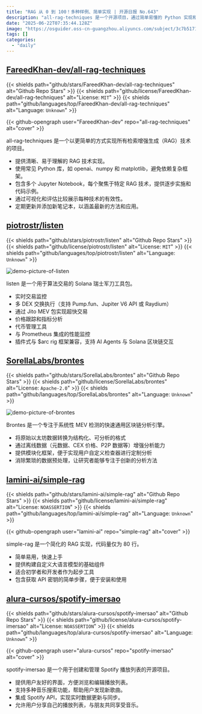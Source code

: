 ```yaml
---
title: "RAG 从 0 到 100！多种样例、简单实现 | 开源日报 No.643"
description: "all-rag-techniques 是一个开源项目，通过简单易懂的 Python 实现和 Jupyter Notebook 示例，展示各种检索增强生成 (RAG) 技术，并定期更新最新方法。"
date: "2025-06-22T07:35:44.128Z"
image: "https://osguider.oss-cn-guangzhou.aliyuncs.com/subject/3c7b517163c28e721b76456823d34aa1.png"
tags: []
categories:
  - "daily"
---
```


## [FareedKhan-dev/all-rag-techniques](https://github.com/FareedKhan-dev/all-rag-techniques)

{{< shields path="github/stars/FareedKhan-dev/all-rag-techniques" alt="Github Repo Stars" >}} {{< shields path="github/license/FareedKhan-dev/all-rag-techniques" alt="License: `MIT`" >}} {{< shields path="github/languages/top/FareedKhan-dev/all-rag-techniques" alt="Language: `Unknown`" >}}

{{< github-opengraph user="FareedKhan-dev" repo="all-rag-techniques" alt="cover" >}}

all-rag-techniques 是一个以更简单的方式实现所有检索增强生成（RAG）技术的项目。

- 提供清晰、易于理解的 RAG 技术实现。
- 使用常见 Python 库，如 openai、numpy 和 matplotlib，避免依赖复杂框架。
- 包含多个 Jupyter Notebook，每个聚焦于特定 RAG 技术，提供逐步实施和代码示例。
- 通过可视化和评估比较展示每种技术的有效性。
- 定期更新并添加新笔记本，以涵盖最新的方法和应用。
  
## [piotrostr/listen](https://github.com/piotrostr/listen)

{{< shields path="github/stars/piotrostr/listen" alt="Github Repo Stars" >}} {{< shields path="github/license/piotrostr/listen" alt="License: `MIT`" >}} {{< shields path="github/languages/top/piotrostr/listen" alt="Language: `Unknown`" >}}

![demo-picture-of-listen](https://static.osguider.com/subject/github/piotrostr/listen/d49ec1924e74f3f0bb7c4230f315059b.png)

listen 是一个用于算法交易的 Solana 瑞士军刀工具包。

- 实时交易监控
- 多 DEX 交换执行（支持 Pump.fun、Jupiter V6 API 或 Raydium）
- 通过 Jito MEV 包实现超快交易
- 价格跟踪和指标分析
- 代币管理工具
- 与 Prometheus 集成的性能监控
- 插件式与 $arc rig 框架兼容，支持 AI Agents 与 Solana 区块链交互
  
## [SorellaLabs/brontes](https://github.com/SorellaLabs/brontes)

{{< shields path="github/stars/SorellaLabs/brontes" alt="Github Repo Stars" >}} {{< shields path="github/license/SorellaLabs/brontes" alt="License: `Apache-2.0`" >}} {{< shields path="github/languages/top/SorellaLabs/brontes" alt="Language: `Unknown`" >}}

![demo-picture-of-brontes](https://static.osguider.com/subject/github/SorellaLabs/brontes/4be68e2110538cb23c42003ed0240667.png)

Brontes 是一个专注于系统性 MEV 检测的快速通用区块链分析引擎。

- 将原始以太坊数据转换为结构化、可分析的格式
- 通过离线数据（元数据、CEX 价格、P2P 数据等）增强分析能力
- 提供模块化框架，便于实现用户自定义检查器进行定制分析
- 消除繁琐的数据预处理，让研究者能够专注于创新的分析方法
  
## [lamini-ai/simple-rag](https://github.com/lamini-ai/simple-rag)

{{< shields path="github/stars/lamini-ai/simple-rag" alt="Github Repo Stars" >}} {{< shields path="github/license/lamini-ai/simple-rag" alt="License: `NOASSERTION`" >}} {{< shields path="github/languages/top/lamini-ai/simple-rag" alt="Language: `Unknown`" >}}

{{< github-opengraph user="lamini-ai" repo="simple-rag" alt="cover" >}}

simple-rag 是一个简化的 RAG 实现，代码量仅为 80 行。

- 简单易用，快速上手
- 提供构建自定义大语言模型的基础组件
- 适合初学者和开发者作为起步工具
- 包含获取 API 密钥的简单步骤，便于安装和使用
  
## [alura-cursos/spotify-imersao](https://github.com/alura-cursos/spotify-imersao)

{{< shields path="github/stars/alura-cursos/spotify-imersao" alt="Github Repo Stars" >}} {{< shields path="github/license/alura-cursos/spotify-imersao" alt="License: `NOASSERTION`" >}} {{< shields path="github/languages/top/alura-cursos/spotify-imersao" alt="Language: `Unknown`" >}}

{{< github-opengraph user="alura-cursos" repo="spotify-imersao" alt="cover" >}}

spotify-imersao 是一个用于创建和管理 Spotify 播放列表的开源项目。

- 提供用户友好的界面，方便浏览和编辑播放列表。
- 支持多种音乐搜索功能，帮助用户发现新歌曲。
- 集成 Spotify API，实现实时数据更新与同步。
- 允许用户分享自己的播放列表，与朋友共同享受音乐。
  
